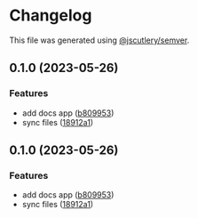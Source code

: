 # Changelog

This file was generated using [@jscutlery/semver](https://github.com/jscutlery/semver).

## 0.1.0 (2023-05-26)


### Features

* add docs app ([b809953](https://github.com/worldprinter/wdesign/commit/b809953ed8fbd782f7a8d8d5a5354786828dc265))
* sync files ([18912a1](https://github.com/worldprinter/wdesign/commit/18912a1281f2468f9d269713c334411eafa22941))

## 0.1.0 (2023-05-26)


### Features

* add docs app ([b809953](https://github.com/worldprinter/wdesign/commit/b809953ed8fbd782f7a8d8d5a5354786828dc265))
* sync files ([18912a1](https://github.com/worldprinter/wdesign/commit/18912a1281f2468f9d269713c334411eafa22941))
